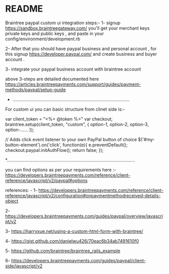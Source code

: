 # README

Braintree paypal custom ui integration steps:-
1- signup https://sandbox.braintreegateway.com/
     you'll get your merchant keys private keys and public keys , and paste in your config/environment/development.rb

2- After that you should have paypal business and personal account , for this signup https://developer.paypal.com/ and create business and buyer account .

3- integrate your paypal business account with braintree account

above 3-steps are detailed documented here
 https://articles.braintreepayments.com/support/guides/payment-methods/paypal/setup-guide


* ............................................................................................

For custom ui you can basic structure from clinet side is:-

var client_token  = "<%= @token %>"
var checkout;
braintree.setup(client_token, "custom", {
  option-1,
  option-2,
  option-3,
  option-......
});

// Adds click event listener to your own PayPal button of choice
$('#my-button-element').on('click', function(e){
  e.preventDefault();
	checkout.paypal.initAuthFlow();
	return false;
});

*.....................................................................................................

you can find options as per your requirements here :- 
https://developers.braintreepayments.com/reference/client-reference/javascript/v2/paypal#options


references: -
1- https://developers.braintreepayments.com/reference/client-reference/javascript/v2/configuration#onpaymentmethodreceived-details-object

2- https://developers.braintreepayments.com/guides/paypal/overview/javascript/v2

3- https://harryxue.net/using-a-custom-html-form-with-braintree/

4- https://gist.github.com/danielwu426/70eac6b34ab7491610f0

5- https://github.com/braintree/braintree_rails_example

6- https://developers.braintreepayments.com/guides/paypal/client-side/javascript/v2